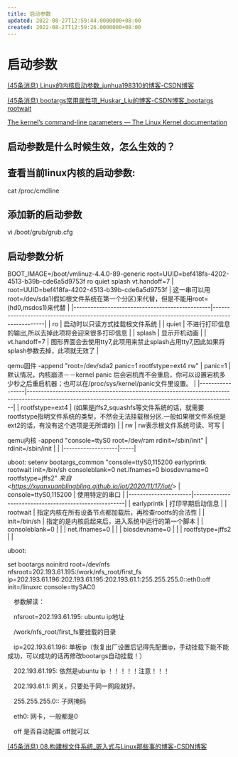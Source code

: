 ```yaml
---
title: 启动参数
updated: 2022-08-27T12:59:44.0000000+08:00
created: 2022-08-27T12:59:26.0000000+08:00
---
```


# 启动参数
[(45条消息) Linux的内核启动参数_junhua198310的博客-CSDN博客](https://blog.csdn.net/junhua198310/article/details/1671239)

[(45条消息) bootargs常用属性项_Huskar_Liu的博客-CSDN博客_bootargs rootwait](https://blog.csdn.net/weixin_42418557/article/details/89220785)

[The kernel’s command-line parameters — The Linux Kernel documentation](https://www.kernel.org/doc/html/v4.14/admin-guide/kernel-parameters.html)

## 启动参数是什么时候生效，怎么生效的？
## 
## 查看当前linux内核的启动参数:
cat /proc/cmdline
## 添加新的启动参数
vi /boot/grub/grub.cfg
## 
## 启动参数分析
BOOT_IMAGE=/boot/vmlinuz-4.4.0-89-generic root=UUID=bef418fa-4202-4513-b39b-cde6a5d9753f ro quiet splash vt.handoff=7
| root=UUID=bef418fa-4202-4513-b39b-cde6a5d9753f | 这一串可以用root=/dev/sda1(假如根文件系统在第一个分区)来代替，但是不能用root=(hd0,msdos1)来代替 |
|------------------------------------------------|-------------------------------------------------------------------------------------------------|
| ro                                             | 启动时以只读方式挂载根文件系统                                                                  |
| quiet                                          | 不进行打印信息的输出,所以去掉此项将会迎来很多打印信息                                           |
| splash                                         | 显示开机动画                                                                                    |
| vt.handoff=7                                   | 图形界面会去使用tty7,此项用来禁止splash占用tty7,因此如果将splash参数去掉，此项就无效了          |

qemu固件 -append "root=/dev/sda2 panic=1 rootfstype=ext4 rw"
| panic=1         | 默认情况，内核崩溃－－kernel panic 后会宕机而不会重启，你可以设置宕机多少秒之后重启机器；也可以在/proc/sys/kernel/panic文件里设置。                   |
|-----------------|-------------------------------------------------------------------------------------------------------------------------------------------------------|
| rootfstype=ext4 | (如果是jffs2,squashfs等文件系统的话，就需要rootfstype指明文件系统的类型，不然会无法挂载根分区.一般如果根文件系统是ext2的话，有没有这个选项是无所谓的) |
| rw              | rw表示根文件系统可读、可写                                                                                                                            |

qemu内核 -append "console=ttyS0 root=/dev/ram rdinit=/sbin/init"
| rdinit=/sbin/init |    |
|-------------------|-----|

uboot: setenv bootargs_common "console=ttyS0,115200 earlyprintk rootwait init=/bin/sh consoleblank=0 net.ifnames=0 biosdevname=0 rootfstype=jffs2"
*来自 \<<https://xuanxuanblingbling.github.io/iot/2020/11/17/iot/>\>*
| console=ttyS0,115200 | 使用特定的串口                                       |
|----------------------|------------------------------------------------------|
| earlyprintk          | 打印早期启动信息                                     |
| rootwait             | 指定内核在所有设备节点都加载后，再检查rootfs的合法性 |
| init=/bin/sh         | 指定的是内核启起来后，进入系统中运行的第一个脚本     |
| consoleblank=0       |                                                     |
| net.ifnames=0        |                                                     |
| biosdevname=0        |                                                     |
| rootfstype=jffs2     |                                                     |

uboot:

set bootargs noinitrd root=/dev/nfs nfsroot=202.193.61.195:/work/nfs_root/first_fs ip=202.193.61.196:202.193.61.195:202.193.61.1:255.255.255.0::eth0:off init=/linuxrc console=ttySAC0

 参数解读：

 nfsroot=202.193.61.195: ubuntu ip地址

 /work/nfs_root/first_fs要挂载的目录

 ip=202.193.61.196: 单板ip（恢复出厂设置后记得先配置ip，手动挂载下能不能成功，可以成功的话再修改bootargs自动挂载！）

 202.193.61.195: 依然是ubuntu ip ！！！！！注意！！！

 202.193.61.1: 网关，只要处于同一网段就好。

 255.255.255.0:: 子网掩码

 eth0: 网卡，一般都是0

 off 是否自动配置 off就可以

[(45条消息) 08.构建根文件系统_嵌入式与Linux那些事的博客-CSDN博客](https://blog.csdn.net/qq_16933601/article/details/103206897)
